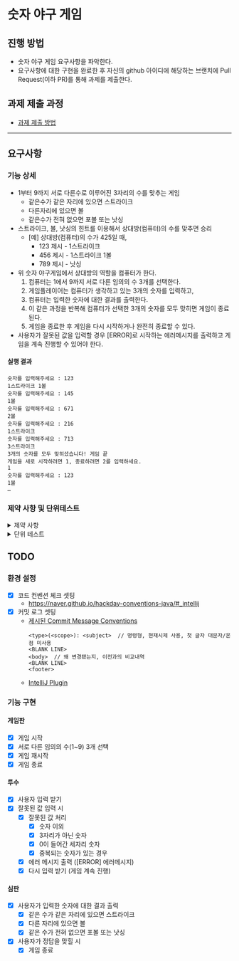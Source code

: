 # 숫자 야구 게임

## 진행 방법

* 숫자 야구 게임 요구사항을 파악한다.
* 요구사항에 대한 구현을 완료한 후 자신의 github 아이디에 해당하는 브랜치에 Pull Request(이하 PR)를 통해 과제를 제출한다.

## 과제 제출 과정

* [과제 제출 방법](https://github.com/next-step/nextstep-docs/tree/master/precourse)

---

## 요구사항

### 기능 상세

* 1부터 9까지 서로 다른수로 이루어진 3자리의 수를 맞추는 게임
    * 같은수가 같은 자리에 있으면 스트라이크
    * 다른자리에 있으면 볼
    * 같은수가 전혀 없으면 포볼 또는 낫싱
* 스트라이크, 볼, 낫싱의 힌트를 이용해서 상대방(컴퓨터)의 수를 맞추면 승리
    * [예] 상대방(컴퓨터)의 수가 425일 때,
        * 123 제시 - 1스트라이크
        * 456 제시 - 1스트라이크 1볼
        * 789 제시 - 낫싱
* 위 숫자 야구게임에서 상대방의 역할을 컴퓨터가 한다.
    1. 컴퓨터는 1에서 9까지 서로 다른 임의의 수 3개를 선택한다.
    1. 게임플레이어는 컴퓨터가 생각하고 있는 3개의 숫자를 입력하고,
    1. 컴퓨터는 입력한 숫자에 대한 결과를 출력한다.
    1. 이 같은 과정을 반복해 컴퓨터가 선택한 3개의 숫자를 모두 맞히면 게임이 종료된다.
    1. 게임을 종료한 후 게임을 다시 시작하거나 완전히 종료할 수 있다.
* 사용자가 잘못된 값을 입력할 경우 [ERROR]로 시작하는 에러메시지를 출력하고 게임을 계속 진행할 수 있어야 한다.

#### 실행 결과

```
숫자를 입력해주세요 : 123
1스트라이크 1볼
숫자를 입력해주세요 : 145
1볼
숫자를 입력해주세요 : 671
2볼
숫자를 입력해주세요 : 216
1스트라이크
숫자를 입력해주세요 : 713
3스트라이크
3개의 숫자를 모두 맞히셨습니다! 게임 끝
게임을 새로 시작하려면 1, 종료하려면 2를 입력하세요.
1
숫자를 입력해주세요 : 123
1볼
…
```

### 제약 사항 및 단위테스트

<details>
<summary>제약 사항</summary>

* 자바 코드 컨벤션을 지키면서 프로그래밍 한다.
    * https://naver.github.io/hackday-conventions-java/
* indent(인덴트,들여쓰기) depth를 2가 넘지 않도록 구현한다. 1까지만 허용한다.
    * 예를들어 while문안에 if문이 있으면 들여쓰기는 2이다.
    * 힌트 : indent(인덴트,들여쓰기) depth를 줄이는 좋은 방법은 함수(또는 메소드)를 분리하면 된다.
* 자바 8에 추가된 stream api를 사용하지 않고 구현해야 한다. 단, 람다는 사용가능하다.
* else 예약어를 쓰지 않는다.
    * 힌트 : if 조건절에서 값을 return하는 방식으로 구현하면 else를 사용하지 않아도 된다.
    * else를 쓰지 말라고 하니 switch/case로 구현하는 경우가 있는데 switch/case도 허용하지 않는다.
* 함수(또는 메소드)의 길이가 10라인을 넘어가지 않도록 구현한다.
    * 함수(또는 메소드)가 한가지 일만 잘하도록 구현한다.

</details>

<details>
<summary>단위 테스트</summary>

* 도메인 로직에 단위테스트를 구현해야 한다. 단, UI(System.out,System.in,Scanner) 로직은 제외
    * 핵심 로직을 구현하는 코드와 UI를 담당하는 로직을 분리해 구현한다.
    * 힌트 : MVC 패턴 기반으로 구현한 후 View, Controller를 제외한 Model에 대한 단위 테스트를 추가하는 것에 집중한다.

</details>

## TODO

### 환경 설정

* [x] 코드 컨벤션 체크 셋팅
    * https://naver.github.io/hackday-conventions-java/#_intellij
* [x] 커밋 로그 셋팅
    * [제시된 Commit Message Conventions](https://gist.github.com/stephenparish/9941e89d80e2bc58a153)
      ```
      <type>(<scope>): <subject>  // 명령형, 현재시제 사용, 첫 글자 대문자/온점 미사용
      <BLANK LINE>
      <body>  // 왜 변경됐는지, 이전과의 비교내역
      <BLANK LINE>
      <footer>
      ```
    * [IntelliJ Plugin](https://plugins.jetbrains.com/plugin/9861-git-commit-template)

### 기능 구현

#### 게임판

* [x] 게임 시작
* [x] 서로 다른 임의의 수(1~9) 3개 선택
* [x] 게임 재시작
* [x] 게임 종료

#### 투수

* [x] 사용자 입력 받기
* [x] 잘못된 값 입력 시
    * [x] 잘못된 값 처리
        * [x] 숫자 이외
        * [x] 3자리가 아닌 숫자
        * [x] 0이 들어간 세자리 숫자
        * [x] 중복되는 숫자가 있는 경우
    * [x] 에러 메시지 출력 ([ERROR] 에러메시지)
    * [x] 다시 입력 받기 (게임 계속 진행)

#### 심판

* [x] 사용자가 입력한 숫자에 대한 결과 출력
    * [x] 같은 수가 같은 자리에 있으면 스트라이크
    * [x] 다른 자리에 있으면 볼
    * [x] 같은 수가 전혀 없으면 포볼 또는 낫싱
* [x] 사용자가 정답을 맞힐 시
    * [x] 게임 종료
